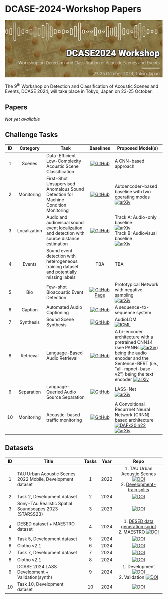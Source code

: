 # DCASE-2024-Workshop Papers
<a href="https://dcase.community/workshop2024/"><img src="dcase2024-logo.png" width="800"/></a>

The 9<sup>th</sup> Workshop on Detection and Classification of Acoustic Scenes and Events, DCASE 2024, will take place in Tokyo, Japan on 23-25 October.

## Papers
<i> Not yet available </i>

## Challenge Tasks

| **ID** | **Category** | **Task**    |       **Baselines**             |    **Proposed Model(s)**    |                                                                                                       
|:------:|:------------:|-----------------|:---------------------------:|---------------------------|
| 1 | Scenes | Data-Efficient Low-Complexity Acoustic Scene Classification | [![GitHub](https://img.shields.io/github/stars/CPJKU/dcase2024_task1_baseline)](https://github.com/CPJKU/dcase2024_task1_baseline) | A CNN-based approach |
| 2 | Monitoring | First-Shot Unsupervised Anomalous Sound Detection for Machine Condition Monitoring | [![GitHub](https://img.shields.io/github/stars/nttcslab/dcase2023_task2_baseline_ae)](https://github.com/nttcslab/dcase2023_task2_baseline_ae) | Autoencoder-based baseline with two operating modes [![arXiv](https://img.shields.io/badge/arXiv-2303.00455-b31b1b.svg)](https://arxiv.org/pdf/2303.00455.pdf) |
| 3 | Localization | Audio and audiovisual sound event localization and detection with source distance estimation | [![GitHub](https://img.shields.io/github/stars/partha2409/DCASE2024_seld_baseline)](https://github.com/partha2409/DCASE2024_seld_baseline) | Track A: Audio-only baseline <br/> [![arXiv](https://img.shields.io/badge/arXiv-2111.08192-b31b1b.svg)](https://arxiv.org/pdf/2111.08192.pdf) <br/> Track B: Audiovisual baseline <br/> [![arXiv](https://img.shields.io/badge/arXiv-2312.09034-b31b1b.svg)](https://arxiv.org/pdf/2312.09034.pdf) | 
| 4 | Events | Sound event detection with heterogeneous training dataset and potentially missing labels | TBA | TBA |
| 5 | Bio | Few-shot Bioacoustic Event Detection | [![GitHub Page](https://img.shields.io/badge/GitHub-Page-159957.svg)](https://github.com/c4dm/dcase-few-shot-bioacoustic/tree/main/baselines/dcase2024_task5) | Prototypical Network with negative sampling <br/> [![arXiv](https://img.shields.io/badge/arXiv-2403.18638-b31b1b.svg)](https://arxiv.org/pdf/2403.18638.pdf) |
| 6 | Caption | Automated Audio Captioning | [![GitHub](https://img.shields.io/github/stars/Labbeti/dcase2024-task6-baseline)](https://github.com/Labbeti/dcase2024-task6-baseline) | A sequence-to-sequence system | 
| 7 | Synthesis | Sound Scene Synthesis | [![GitHub](https://img.shields.io/github/stars/DCASE2024-Task7-Sound-Scene-Synthesis/AudioLDM-training-finetuning)](https://github.com/DCASE2024-Task7-Sound-Scene-Synthesis/AudioLDM-training-finetuning) | AudioLDM <br/> [![ICML](https://img.shields.io/badge/pdf-ICML-218.svg)](https://proceedings.mlr.press/v202/liu23f/liu23f.pdf) |
| 8 | Retrieval | Language-Based Audio Retrieval | [![GitHub](https://img.shields.io/github/stars/xieh97/dcase2023-audio-retrieval)](https://github.com/xieh97/dcase2023-audio-retrieval) | A bi-encoder architecture with a pretrained CNN14 (see PANNs [![arXiv](https://img.shields.io/badge/arXiv-1912.10211-b31b1b.svg)](https://arxiv.org/pdf/1912.10211.pdf)) being the audio encoder and the Sentence-BERT (i.e., "all-mpnet-base-v2") being the text encoder [![arXiv](https://img.shields.io/badge/arXiv-1908.10084-b31b1b.svg)](https://arxiv.org/pdf/1908.10084.pdf) | 
| 9 | Separation | Language-Queried Audio Source Separation | [![GitHub](https://img.shields.io/github/stars/Audio-AGI/dcase2024_task9_baseline)](https://github.com/Audio-AGI/dcase2024_task9_baseline) | LASS-Net <br/> [![arXiv](https://img.shields.io/badge/arXiv-2203.15147-b31b1b.svg)](https://arxiv.org/pdf/2203.15147.pdf) |
| 10| Monitoring | Acoustic-based traffic monitoring | [![GitHub](https://img.shields.io/github/stars/boschresearch/acoustic-traffic-simulation-counting)](https://github.com/boschresearch/acoustic-traffic-simulation-counting) | A Convoltional Recurrnet Neural Network (CRNN) based architecture <br/> [![DAFx20in22](https://img.shields.io/badge/pdf-DAFx20in22-2188.svg)](https://www.dafx.de/paper-archive/2022/papers/DAFx20in22_paper_9.pdf) <br/> [![arXiv](https://img.shields.io/badge/arXiv-2401.09308-b31b1b.svg)](https://arxiv.org/pdf/2401.09308.pdf)

## Datasets

| **ID** | **Title**                                                  | **Tasks** | **Year** |                                                                                                                                  **Repo**                                                                                                                                   |
|:------:|------------------------------------------------------------|:---------:|:--------:|:---------------------------------------------------------------------------------------------------------------------------------------------------------------------------------------------------------------------------------------------------------------------------:|
|   1    | TAU Urban Acoustic Scenes 2022 Mobile, Development dataset |     1     |   2022   |              1. TAU Urban Acoustic Scenes [![DOI](https://zenodo.org/badge/DOI/10.5281/zenodo.6337421.svg)](https://doi.org/10.5281/zenodo.6337421) <br/> 2. [Development-train splits](https://github.com/CPJKU/dcase2024_task1_baseline/releases/tag/files)               |
|   2    | Task 2, Development dataset                                |     2     | 2024 |                                                                                   [![DOI](https://zenodo.org/badge/DOI/10.5281/zenodo.10902294.svg)](https://zenodo.org/records/10902294)                                                                                   |
|   3    | Sony-TAu Realistic Spatial Soundscapes 2023 (STARSS23)     |     3     | 2023 |                                                                                    [![DOI](https://zenodo.org/badge/DOI/10.5281/zenodo.7709052.svg)](https://zenodo.org/records/7709052)                                                                                    |
|   4    | DESED dataset + MAESTRO dataset                            |     4     | 2024 | 1. [DESED data generation script](https://github.com/DCASE-REPO/DESED_task/blob/master/recipes/dcase2021_task4_baseline/generate_dcase_task4_2021.py) <br/> 2. MAESTRO [![DOI](https://zenodo.org/badge/DOI/10.5281/zenodo.7244360.svg)](https://zenodo.org/record/7244360) |
|   5    | Task 5, Development dataset |     5     | 2024 |                                                                                 [![DOI](https://zenodo.org/badge/DOI/10.5281/zenodo.10829604.svg)](https://doi.org/10.5281/zenodo.10829604)                                                                                 |
|   6    | Clotho v2.1 |     6     | 2024 |                                                                                    [![DOI](https://zenodo.org/badge/DOI/10.5281/zenodo.3490683.svg)](https://zenodo.org/record/3490683)                                                                                     |
|   7    | Task 7, Development dataset |     7     | 2024 |                                                                                   [![DOI](https://zenodo.org/badge/DOI/10.5281/zenodo.10869644.svg)](https://zenodo.org/records/10869644)                                                                                   |
| 8 | Clotho v2.1 |     8     | 2024 |                                                                                    [![DOI](https://zenodo.org/badge/DOI/10.5281/zenodo.4783391.svg)](https://zenodo.org/record/4783391)                                                                                     |
| 9 | DCASE 2024 LASS Development + Validation(synth) | 9 | 2024 | 1. Development [![DOI](https://zenodo.org/badge/DOI/10.5281/zenodo.10887496.svg)](https://zenodo.org/records/10887496) <br/> 2. Validation [![DOI](https://zenodo.org/badge/DOI/10.5281/zenodo.10886481.svg)](https://zenodo.org/records/10886481)             |
| 10 | Task 10, Development dataset | 10 | 2024 |                                                                                   [![DOI](https://zenodo.org/badge/DOI/10.5281/zenodo.10700792.svg)](https://zenodo.org/records/10700792)                                                                                   |